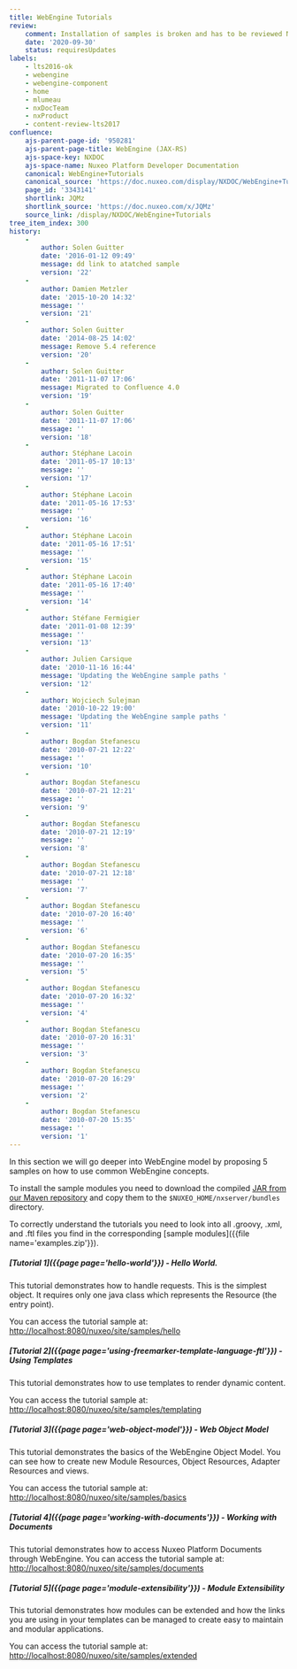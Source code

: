 ```yaml
---
title: WebEngine Tutorials
review:
    comment: Installation of samples is broken and has to be reviewed NXDOC-1022.
    date: '2020-09-30'
    status: requiresUpdates
labels:
    - lts2016-ok
    - webengine
    - webengine-component
    - home
    - mlumeau
    - nxDocTeam
    - nxProduct
    - content-review-lts2017
confluence:
    ajs-parent-page-id: '950281'
    ajs-parent-page-title: WebEngine (JAX-RS)
    ajs-space-key: NXDOC
    ajs-space-name: Nuxeo Platform Developer Documentation
    canonical: WebEngine+Tutorials
    canonical_source: 'https://doc.nuxeo.com/display/NXDOC/WebEngine+Tutorials'
    page_id: '3343141'
    shortlink: JQMz
    shortlink_source: 'https://doc.nuxeo.com/x/JQMz'
    source_link: /display/NXDOC/WebEngine+Tutorials
tree_item_index: 300
history:
    -
        author: Solen Guitter
        date: '2016-01-12 09:49'
        message: dd link to atatched sample
        version: '22'
    -
        author: Damien Metzler
        date: '2015-10-20 14:32'
        message: ''
        version: '21'
    -
        author: Solen Guitter
        date: '2014-08-25 14:02'
        message: Remove 5.4 reference
        version: '20'
    -
        author: Solen Guitter
        date: '2011-11-07 17:06'
        message: Migrated to Confluence 4.0
        version: '19'
    -
        author: Solen Guitter
        date: '2011-11-07 17:06'
        message: ''
        version: '18'
    -
        author: Stéphane Lacoin
        date: '2011-05-17 10:13'
        message: ''
        version: '17'
    -
        author: Stéphane Lacoin
        date: '2011-05-16 17:53'
        message: ''
        version: '16'
    -
        author: Stéphane Lacoin
        date: '2011-05-16 17:51'
        message: ''
        version: '15'
    -
        author: Stéphane Lacoin
        date: '2011-05-16 17:40'
        message: ''
        version: '14'
    -
        author: Stéfane Fermigier
        date: '2011-01-08 12:39'
        message: ''
        version: '13'
    -
        author: Julien Carsique
        date: '2010-11-16 16:44'
        message: 'Updating the WebEngine sample paths '
        version: '12'
    -
        author: Wojciech Sulejman
        date: '2010-10-22 19:00'
        message: 'Updating the WebEngine sample paths '
        version: '11'
    -
        author: Bogdan Stefanescu
        date: '2010-07-21 12:22'
        message: ''
        version: '10'
    -
        author: Bogdan Stefanescu
        date: '2010-07-21 12:21'
        message: ''
        version: '9'
    -
        author: Bogdan Stefanescu
        date: '2010-07-21 12:19'
        message: ''
        version: '8'
    -
        author: Bogdan Stefanescu
        date: '2010-07-21 12:18'
        message: ''
        version: '7'
    -
        author: Bogdan Stefanescu
        date: '2010-07-20 16:40'
        message: ''
        version: '6'
    -
        author: Bogdan Stefanescu
        date: '2010-07-20 16:35'
        message: ''
        version: '5'
    -
        author: Bogdan Stefanescu
        date: '2010-07-20 16:32'
        message: ''
        version: '4'
    -
        author: Bogdan Stefanescu
        date: '2010-07-20 16:31'
        message: ''
        version: '3'
    -
        author: Bogdan Stefanescu
        date: '2010-07-20 16:29'
        message: ''
        version: '2'
    -
        author: Bogdan Stefanescu
        date: '2010-07-20 15:35'
        message: ''
        version: '1'
---
```

In this section we will go deeper into WebEngine model by proposing 5 samples on how to use common WebEngine concepts.

To install the sample modules you need to download the compiled [JAR from our Maven repository](https://maven.nuxeo.org/nexus/index.html#nexus-search;gav~~nuxeo-webengine-samples) and copy them to the `$NUXEO_HOME/nxserver/bundles` directory.

To correctly understand the tutorials you need to look into all .groovy, .xml, and .ftl files you find in the corresponding [sample modules]({{file name='examples.zip'}}).


##### [Tutorial 1]({{page page='hello-world'}}) - Hello World.

This tutorial demonstrates how to handle requests. This is the simplest object. It requires only one java class which represents the Resource (the entry point).

You can access the tutorial sample at:  [http://localhost:8080/nuxeo/site/samples/hello](http://localhost:8080/nuxeo/site/samples/hello)

##### [Tutorial 2]({{page page='using-freemarker-template-language-ftl'}}) - Using Templates

This tutorial demonstrates how to use templates to render dynamic content.

You can access the tutorial sample at: [http://localhost:8080/nuxeo/site/samples/templating](http://localhost:8080/nuxeo/site/samples/templating)

##### [Tutorial 3]({{page page='web-object-model'}}) - Web Object Model

This tutorial demonstrates the basics of the WebEngine Object Model. You can see how to create new Module Resources, Object Resources, Adapter Resources and views.

You can access the tutorial sample at: [http://localhost:8080/nuxeo/site/samples/basics](http://localhost:8080/nuxeo/site/samples/basics)

##### [Tutorial 4]({{page page='working-with-documents'}}) - Working with Documents

This tutorial demonstrates how to access Nuxeo Platform Documents through WebEngine.
You can access the tutorial sample at: [http://localhost:8080/nuxeo/site/samples/documents](http://localhost:8080/nuxeo/site/samples/documents)

##### [Tutorial 5]({{page page='module-extensibility'}}) - Module Extensibility

This tutorial demonstrates how modules can be extended and how the links you are using in your templates can
be managed to create easy to maintain and modular applications.

You can access the tutorial sample at: [http://localhost:8080/nuxeo/site/samples/extended](http://localhost:8080/nuxeo/site/samples/extended)
